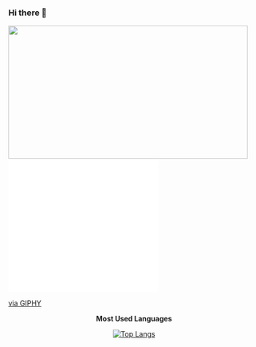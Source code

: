 ### Hi there 👋

<img align="center"  width="480" height="267" src="[https://giphy.com/embed/vWst8QUOKAot6MHEZe](https://giphy.com/gifs/southpark-south-park-s25e2-vWst8QUOKAot6MHEZe)" />
<br/>

<iframe src=" width="480" height="267" frameBorder="0" class="giphy-embed" allowFullScreen></iframe><p><a href="https://giphy.com/gifs/southpark-south-park-s25e2-vWst8QUOKAot6MHEZe">via GIPHY</a></p>

<p align='center'><b>Most Used Languages</b></p>

<p align='center'>
<a href="https://github.com/anuraghazra/github-readme-stats">
<img src="https://github-readme-stats.vercel.app/api/top-langs/?username=irrivero&hide_title=1&layout=compact&theme=dark" alt="Top Langs" />
</a>
</p>


<!--
**irrivero/irrivero** is a ✨ _special_ ✨ repository because its `README.md` (this file) appears on your GitHub profile.

Here are some ideas to get you started:

- 🔭 I’m currently working on ...
- 🌱 I’m currently learning ...
- 👯 I’m looking to collaborate on ...
- 🤔 I’m looking for help with ...
- 💬 Ask me about ...
- 📫 How to reach me: ...
- 😄 Pronouns: ...
- ⚡ Fun fact: ...
-->
